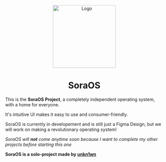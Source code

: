 <div align="center">
  <img src="https://soraos.github.io/website/soraos_wbg.png" alt="Logo" width="200" />
  <h1>SoraOS</h1>
</div>

This is the **SoraOS Project**, a completely independent operating system, with a home for everyone.

It's intuitive UI makes it easy to use and consumer-friendly.

SoraOS is currently in developement and is still just a Figma Design, but we will work on making a revolutionary operating system!

*SoraOS will **not** come anytime soon because I want to complete my other projects before starting this one*

**SoraOS is a solo-project made by [unkn1wn](https://github.com/unkn1wn0)**
